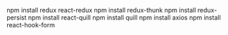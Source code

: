 npm install redux react-redux
npm install redux-thunk
npm install redux-persist
npm install react-quill
npm install quill
npm install axios
npm install react-hook-form
